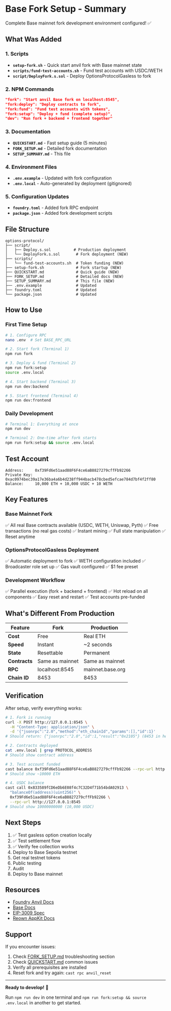 # Base Fork Setup - Summary

Complete Base mainnet fork development environment configured! ✅

## What Was Added

### 1. Scripts
- **`setup-fork.sh`** - Quick start anvil fork with Base mainnet state
- **`scripts/fund-test-accounts.sh`** - Fund test accounts with USDC/WETH
- **`script/DeployFork.s.sol`** - Deploy OptionsProtocolGasless to fork

### 2. NPM Commands
```json
"fork": "Start anvil Base fork on localhost:8545",
"fork:deploy": "Deploy contracts to fork",
"fork:fund": "Fund test accounts with tokens",
"fork:setup": "Deploy + fund (complete setup)",
"dev": "Run fork + backend + frontend together"
```

### 3. Documentation
- **`QUICKSTART.md`** - Fast setup guide (5 minutes)
- **`FORK_SETUP.md`** - Detailed fork documentation
- **`SETUP_SUMMARY.md`** - This file

### 4. Environment Files
- **`.env.example`** - Updated with fork configuration
- **`.env.local`** - Auto-generated by deployment (gitignored)

### 5. Configuration Updates
- **`foundry.toml`** - Added fork RPC endpoint
- **`package.json`** - Added fork development scripts

## File Structure
```
options-protocol/
├── script/
│   ├── Deploy.s.sol          # Production deployment
│   └── DeployFork.s.sol       # Fork deployment (NEW)
├── scripts/
│   └── fund-test-accounts.sh  # Token funding (NEW)
├── setup-fork.sh              # Fork startup (NEW)
├── QUICKSTART.md              # Quick guide (NEW)
├── FORK_SETUP.md              # Detailed docs (NEW)
├── SETUP_SUMMARY.md           # This file (NEW)
├── .env.example               # Updated
├── foundry.toml               # Updated
└── package.json               # Updated
```

## How to Use

### First Time Setup
```bash
# 1. Configure RPC
nano .env  # Set BASE_RPC_URL

# 2. Start fork (Terminal 1)
npm run fork

# 3. Deploy & fund (Terminal 2)
npm run fork:setup
source .env.local

# 4. Start backend (Terminal 3)
npm run dev:backend

# 5. Start frontend (Terminal 4)
npm run dev:frontend
```

### Daily Development
```bash
# Terminal 1: Everything at once
npm run dev

# Terminal 2: One-time after fork starts
npm run fork:setup && source .env.local
```

## Test Account
```
Address:     0xf39Fd6e51aad88F6F4ce6aB8827279cffFb92266
Private Key: 0xac0974bec39a17e36ba4a6b4d238ff944bacb478cbed5efcae784d7bf4f2ff80
Balance:     10,000 ETH + 10,000 USDC + 10 WETH
```

## Key Features

### Base Mainnet Fork
✅ All real Base contracts available (USDC, WETH, Uniswap, Pyth)
✅ Free transactions (no real gas costs)
✅ Instant mining
✅ Full state manipulation
✅ Reset anytime

### OptionsProtocolGasless Deployment
✅ Automatic deployment to fork
✅ WETH configuration included
✅ Broadcaster role set up
✅ Gas vault configured
✅ $1 fee preset

### Development Workflow
✅ Parallel execution (fork + backend + frontend)
✅ Hot reload on all components
✅ Easy reset and restart
✅ Test accounts pre-funded

## What's Different From Production

| Feature | Fork | Production |
|---------|------|------------|
| **Cost** | Free | Real ETH |
| **Speed** | Instant | ~2 seconds |
| **State** | Resettable | Permanent |
| **Contracts** | Same as mainnet | Same as mainnet |
| **RPC** | localhost:8545 | mainnet.base.org |
| **Chain ID** | 8453 | 8453 |

## Verification

After setup, verify everything works:

```bash
# 1. Fork is running
curl -X POST http://127.0.0.1:8545 \
  -H "Content-Type: application/json" \
  -d '{"jsonrpc":"2.0","method":"eth_chainId","params":[],"id":1}'
# Should return: {"jsonrpc":"2.0","id":1,"result":"0x2105"} (8453 in hex)

# 2. Contracts deployed
cat .env.local | grep PROTOCOL_ADDRESS
# Should show contract address

# 3. Test account funded
cast balance 0xf39Fd6e51aad88F6F4ce6aB8827279cffFb92266 --rpc-url http://127.0.0.1:8545
# Should show ~10000 ETH

# 4. USDC balance
cast call 0x833589fCD6eDb6E08f4c7C32D4f71b54bdA02913 \
  "balanceOf(address)(uint256)" \
  0xf39Fd6e51aad88F6F4ce6aB8827279cffFb92266 \
  --rpc-url http://127.0.0.1:8545
# Should show 10000000000 (10,000 USDC)
```

## Next Steps

1. ✅ Test gasless option creation locally
2. ✅ Test settlement flow
3. ✅ Verify fee collection works
4. Deploy to Base Sepolia testnet
5. Get real testnet tokens
6. Public testing
7. Audit
8. Deploy to Base mainnet

## Resources

- [Foundry Anvil Docs](https://book.getfoundry.sh/anvil/)
- [Base Docs](https://docs.base.org/)
- [EIP-3009 Spec](https://eips.ethereum.org/EIPS/eip-3009)
- [Reown AppKit Docs](https://docs.reown.com/appkit/overview)

## Support

If you encounter issues:
1. Check [FORK_SETUP.md](./FORK_SETUP.md) troubleshooting section
2. Check [QUICKSTART.md](./QUICKSTART.md) common issues
3. Verify all prerequisites are installed
4. Reset fork and try again: `cast rpc anvil_reset`

---

**Ready to develop!** 🚀

Run `npm run dev` in one terminal and `npm run fork:setup && source .env.local` in another to get started.
